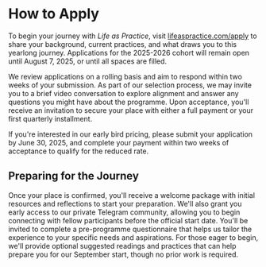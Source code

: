 How to Apply
============

To begin your journey with *Life as Practice*, visit [lifeaspractice.com/apply](https://lifeaspractice.com/apply) to share your background, current practices, and what draws you to this yearlong journey. Applications for the 2025-2026 cohort will remain open until August 7, 2025, or until all spaces are filled.

We review applications on a rolling basis and aim to respond within two weeks of your submission. As part of our selection process, we may invite you to a brief video conversation to explore alignment and answer any questions you might have about the programme. Upon acceptance, you'll receive an invitation to secure your place with either a full payment or your first quarterly installment.

If you're interested in our early bird pricing, please submit your application by June 30, 2025, and complete your payment within two weeks of acceptance to qualify for the reduced rate.

Preparing for the Journey
-------------------------

Once your place is confirmed, you'll receive a welcome package with initial resources and reflections to start your preparation. We'll also grant you early access to our private Telegram community, allowing you to begin connecting with fellow participants before the official start date. You'll be invited to complete a pre-programme questionnaire that helps us tailor the experience to your specific needs and aspirations. For those eager to begin, we'll provide optional suggested readings and practices that can help prepare you for our September start, though no prior work is required.